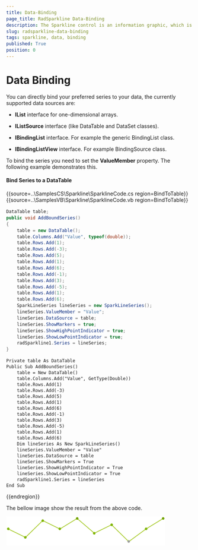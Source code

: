 ```yaml
---
title: Data-Binding
page_title: RadSparkline Data-Binding
description: The Sparkline control is an information graphic, which is characterized by small size, excellent performance
slug: radsparkline-data-binding
tags: sparkline, data, binding
published: True
position: 0
---
```


# Data Binding

You can directly bind your preferred series to your data, the currently supported data sources are:

* __IList__ interface for one-dimensional arrays.

* __IListSource__ interface (like DataTable and DataSet classes).

* __IBindingList__ interface. For example the generic BindingList class.

* __IBindingListView__ interface. For example BindingSource class.

To bind the series you need to set the __ValueMember__ property. The following example demonstrates this.

#### Bind Series to a DataTable

{{source=..\SamplesCS\Sparkline\SparklineCode.cs region=BindToTable}} 
{{source=..\SamplesVB\Sparkline\SparklineCode.vb region=BindToTable}}
````C#
DataTable table;
public void AddBoundSeries()
{
    table = new DataTable();
    table.Columns.Add("Value", typeof(double));
    table.Rows.Add(1);
    table.Rows.Add(-3);
    table.Rows.Add(5);
    table.Rows.Add(1);
    table.Rows.Add(6);
    table.Rows.Add(-1);
    table.Rows.Add(3);
    table.Rows.Add(-5);
    table.Rows.Add(1);
    table.Rows.Add(6);
    SparkLineSeries lineSeries = new SparkLineSeries();
    lineSeries.ValueMember = "Value";
    lineSeries.DataSource = table;
    lineSeries.ShowMarkers = true;
    lineSeries.ShowHighPointIndicator = true;
    lineSeries.ShowLowPointIndicator = true;
    radSparkline1.Series = lineSeries;
}

````
````VB.NET
Private table As DataTable
Public Sub AddBoundSeries()
    table = New DataTable()
    table.Columns.Add("Value", GetType(Double))
    table.Rows.Add(1)
    table.Rows.Add(-3)
    table.Rows.Add(5)
    table.Rows.Add(1)
    table.Rows.Add(6)
    table.Rows.Add(-1)
    table.Rows.Add(3)
    table.Rows.Add(-5)
    table.Rows.Add(1)
    table.Rows.Add(6)
    Dim lineSeries As New SparkLineSeries()
    lineSeries.ValueMember = "Value"
    lineSeries.DataSource = table
    lineSeries.ShowMarkers = True
    lineSeries.ShowHighPointIndicator = True
    lineSeries.ShowLowPointIndicator = True
    radSparkline1.Series = lineSeries
End Sub

````
 

{{endregion}} 

The bellow image show the result from the above code.

 ![](images/sparkline-data-binding001.png)

 